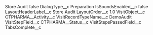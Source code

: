 <?xml version="1.0" encoding="UTF-8"?>
<CustomMetadata xmlns="http://soap.sforce.com/2006/04/metadata" xmlns:xsi="http://www.w3.org/2001/XMLSchema-instance" xmlns:xsd="http://www.w3.org/2001/XMLSchema">
    <label>Store Audit</label>
    <protected>false</protected>
    <values>
        <field>DialogType__c</field>
        <value xsi:type="xsd:string">Preparation</value>
    </values>
    <values>
        <field>IsSoundsEnabled__c</field>
        <value xsi:type="xsd:boolean">false</value>
    </values>
    <values>
        <field>LayoutHeaderLabel__c</field>
        <value xsi:type="xsd:string">Store Audit</value>
    </values>
    <values>
        <field>LayoutOrder__c</field>
        <value xsi:type="xsd:double">1.0</value>
    </values>
    <values>
        <field>VisitObject__c</field>
        <value xsi:type="xsd:string">CTPHARMA__Activity__c</value>
    </values>
    <values>
        <field>VisitRecordTypeName__c</field>
        <value xsi:type="xsd:string">DemoAudit</value>
    </values>
    <values>
        <field>VisitStepField__c</field>
        <value xsi:type="xsd:string">CTPHARMA__Status__c</value>
    </values>
    <values>
        <field>VisitStepsPassedField__c</field>
        <value xsi:type="xsd:string">TabsComplete__c</value>
    </values>
</CustomMetadata>
